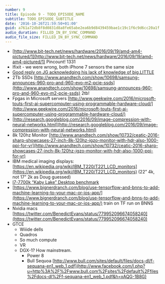 ```yaml
---
number: 9
title: Episode 9 - TODO_EPISODE_NAME
subtitle: TODO_EPISODE_SUBTITLE
date: '2016-10-26T21:59:50+01:00'
guid: a761a72db8f8d0831d8a8fe65abe2ea6b9d8439459bae1c19c1f6c9d6cc20a1f
audio_duration: FILLED_IN_BY_SYNC_COMMAND
audio_file_size: FILLED_IN_BY_SYNC_COMMAND
---
```


- [http://www.bit-tech.net/news/hardware/2016/09/19/amd-am4-pictured/1](http://www.bit-tech.net/news/hardware/2016/09/19/amd-am4-pictured/1) Pincount! 1331 
- Ifixit - we were wrong, both iPhone 7 sensors the same size 
- [Good reply on JG acknowledging his lack of knowledge of big.LITTLE ](https://twitter.com/EmperiorEric/status/776955409978589185) 
- 2Tb SSDs [http://www.anandtech.com/show/10698/samsung-announces-960-pro-and-960-evo-m2-pcie-ssds](http://www.anandtech.com/show/10698/samsung-announces-960-pro-and-960-evo-m2-pcie-ssds) 2tb! 
- Fpgas in Microsoft servers [http://www.geekwire.com/2016/microsoft-touts-first-ai-supercomputer-using-programmable-hardware-cloud/](http://www.geekwire.com/2016/microsoft-touts-first-ai-supercomputer-using-programmable-hardware-cloud/) 
- [http://research.googleblog.com/2016/09/image-compression-with-neural-networks.html](http://research.googleblog.com/2016/09/image-compression-with-neural-networks.html) 
- 8k 120hz Monitor [http://www.anandtech.com/show/10732/ceatic-2016-sharp-showcases-27-inch-8k-120hz-igzo-monitor-with-hdr-also-1000-ppi-for-vr](http://www.anandtech.com/show/10732/ceatic-2016-sharp-showcases-27-inch-8k-120hz-igzo-monitor-with-hdr-also-1000-ppi-for-vr) 
- IBM medical imaging displays: [https://en.wikipedia.org/wiki/IBM_T220/T221_LCD_monitors](https://en.wikipedia.org/wiki/IBM_T220/T221_LCD_monitors) (22” 4k, not 17” 2k as Doug guessed) 
- [I7-7700k “Kaby Lake” Desktop benchmark](http://browser.primatelabs.com/v4/compute/127756) 
- [https://www.bignerdranch.com/blog/use-tensorflow-and-bnns-to-add-machine-learning-to-your-mac-or-ios-app/](https://www.bignerdranch.com/blog/use-tensorflow-and-bnns-to-add-machine-learning-to-your-mac-or-ios-app/) train on TF run on BNNS 
- Nvidia macs [https://twitter.com/BenedictEvans/status/779952096674058240](https://twitter.com/BenedictEvans/status/779952096674058240) 
- GTCE 
    - Wiiide dells 
    - Quadros 
    - So much compute 
    - VR 
    - DGX-1? How mainstream. 
        - Power 8 
        - Bull Sequoa [http://www.bull.com/sites/default/files/docs-dl/f-sequana-en1_web_1.pdf](http://www.facebook.com/l.php?u=http%3A%2F%2Fwww.bull.com%2Fsites%2Fdefault%2Ffiles%2Fdocs-dl%2Ff-sequana-en1_web_1.pdf&h=xAQG-1B8G)
